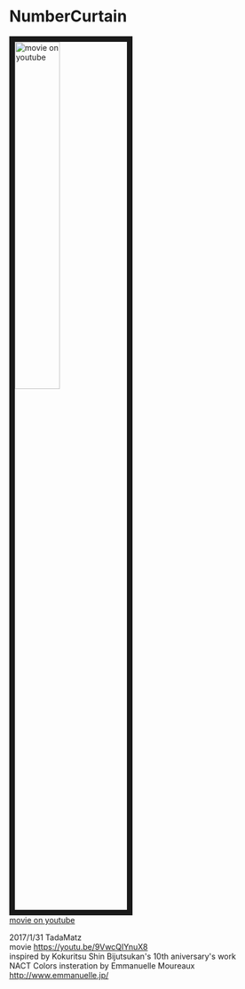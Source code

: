 # NumberCurtain

<a href="http://www.youtube.com/watch?feature=player_embedded&v=9VwcQIYnuX8
" target="_blank"><img src="http://img.youtube.com/vi/9VwcQIYnuX8/0.jpg" 
alt="movie on youtube" width=40% border="10" /></a>  
[movie on youtube](https://www.youtube.com/watch?v=9VwcQIYnuX8)  

2017/1/31 TadaMatz   
movie https://youtu.be/9VwcQIYnuX8  
inspired by Kokuritsu Shin Bijutsukan's 10th aniversary's work  
NACT Colors insteration by Emmanuelle Moureaux <http://www.emmanuelle.jp/>
